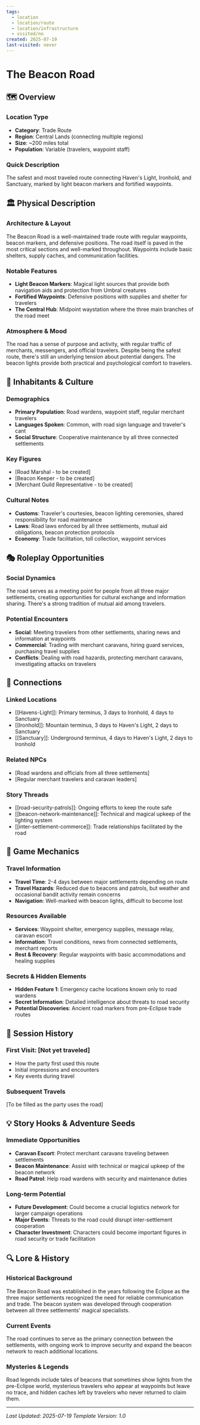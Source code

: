 ```yaml
---
tags:
  - location
  - location/route
  - location/infrastructure
  - visited/no
created: 2025-07-19
last-visited: never
---
```


# The Beacon Road

## 🗺️ Overview
### Location Type
- **Category**: Trade Route
- **Region**: Central Lands (connecting multiple regions)
- **Size**: ~200 miles total
- **Population**: Variable (travelers, waypoint staff)

### Quick Description
The safest and most traveled route connecting Haven's Light, Ironhold, and Sanctuary, marked by light beacon markers and fortified waypoints.

## 🏛️ Physical Description
### Architecture & Layout
The Beacon Road is a well-maintained trade route with regular waypoints, beacon markers, and defensive positions. The road itself is paved in the most critical sections and well-marked throughout. Waypoints include basic shelters, supply caches, and communication facilities.

### Notable Features
- **Light Beacon Markers**: Magical light sources that provide both navigation aids and protection from Umbral creatures
- **Fortified Waypoints**: Defensive positions with supplies and shelter for travelers
- **The Central Hub**: Midpoint waystation where the three main branches of the road meet

### Atmosphere & Mood
The road has a sense of purpose and activity, with regular traffic of merchants, messengers, and official travelers. Despite being the safest route, there's still an underlying tension about potential dangers. The beacon lights provide both practical and psychological comfort to travelers.

## 👥 Inhabitants & Culture
### Demographics
- **Primary Population**: Road wardens, waypoint staff, regular merchant travelers
- **Languages Spoken**: Common, with road sign language and traveler's cant
- **Social Structure**: Cooperative maintenance by all three connected settlements

### Key Figures
- [Road Marshal - to be created]
- [Beacon Keeper - to be created]
- [Merchant Guild Representative - to be created]

### Cultural Notes
- **Customs**: Traveler's courtesies, beacon lighting ceremonies, shared responsibility for road maintenance
- **Laws**: Road laws enforced by all three settlements, mutual aid obligations, beacon protection protocols
- **Economy**: Trade facilitation, toll collection, waypoint services

## 🎭 Roleplay Opportunities
### Social Dynamics
The road serves as a meeting point for people from all three major settlements, creating opportunities for cultural exchange and information sharing. There's a strong tradition of mutual aid among travelers.

### Potential Encounters
- **Social**: Meeting travelers from other settlements, sharing news and information at waypoints
- **Commercial**: Trading with merchant caravans, hiring guard services, purchasing travel supplies
- **Conflicts**: Dealing with road hazards, protecting merchant caravans, investigating attacks on travelers

## 🔗 Connections
### Linked Locations
- [[Havens-Light]]: Primary terminus, 3 days to Ironhold, 4 days to Sanctuary
- [[Ironhold]]: Mountain terminus, 3 days to Haven's Light, 2 days to Sanctuary  
- [[Sanctuary]]: Underground terminus, 4 days to Haven's Light, 2 days to Ironhold

### Related NPCs
- [Road wardens and officials from all three settlements]
- [Regular merchant travelers and caravan leaders]

### Story Threads
- [[road-security-patrols]]: Ongoing efforts to keep the route safe
- [[beacon-network-maintenance]]: Technical and magical upkeep of the lighting system
- [[inter-settlement-commerce]]: Trade relationships facilitated by the road

## 🎲 Game Mechanics
### Travel Information
- **Travel Time**: 2-4 days between major settlements depending on route
- **Travel Hazards**: Reduced due to beacons and patrols, but weather and occasional bandit activity remain concerns
- **Navigation**: Well-marked with beacon lights, difficult to become lost

### Resources Available
- **Services**: Waypoint shelter, emergency supplies, message relay, caravan escort
- **Information**: Travel conditions, news from connected settlements, merchant reports
- **Rest & Recovery**: Regular waypoints with basic accommodations and healing supplies

### Secrets & Hidden Elements
- **Hidden Feature 1**: Emergency cache locations known only to road wardens
- **Secret Information**: Detailed intelligence about threats to road security
- **Potential Discoveries**: Ancient road markers from pre-Eclipse trade routes

## 📝 Session History
### First Visit: [Not yet traveled]
- How the party first used this route
- Initial impressions and encounters
- Key events during travel

### Subsequent Travels
[To be filled as the party uses the road]

## 💡 Story Hooks & Adventure Seeds
### Immediate Opportunities
- **Caravan Escort**: Protect merchant caravans traveling between settlements
- **Beacon Maintenance**: Assist with technical or magical upkeep of the beacon network
- **Road Patrol**: Help road wardens with security and maintenance duties

### Long-term Potential
- **Future Development**: Could become a crucial logistics network for larger campaign operations
- **Major Events**: Threats to the road could disrupt inter-settlement cooperation
- **Character Investment**: Characters could become important figures in road security or trade facilitation

## 🔍 Lore & History
### Historical Background
The Beacon Road was established in the years following the Eclipse as the three major settlements recognized the need for reliable communication and trade. The beacon system was developed through cooperation between all three settlements' magical specialists.

### Current Events
The road continues to serve as the primary connection between the settlements, with ongoing work to improve security and expand the beacon network to reach additional locations.

### Mysteries & Legends
Road legends include tales of beacons that sometimes show lights from the pre-Eclipse world, mysterious travelers who appear at waypoints but leave no trace, and hidden caches left by travelers who never returned to claim them.

---
*Last Updated: 2025-07-19*
*Template Version: 1.0*